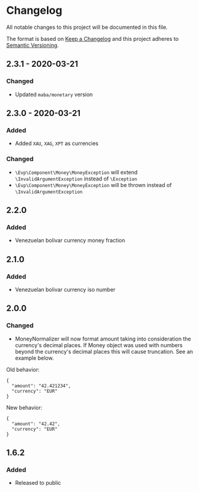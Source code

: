 # Changelog
All notable changes to this project will be documented in this file.

The format is based on [Keep a Changelog](http://keepachangelog.com/en/1.0.0/)
and this project adheres to [Semantic Versioning](http://semver.org/spec/v2.0.0.html).

## 2.3.1 - 2020-03-21
### Changed
- Updated `maba/monetary` version

## 2.3.0 - 2020-03-21
### Added
- Added `XAU`, `XAG`, `XPT` as currencies

### Changed
- `\Evp\Component\Money\MoneyException` will extend `\InvalidArgumentException` instead of `\Exception`
- `\Evp\Component\Money\MoneyException` will be thrown instead of `\InvalidArgumentException`

## 2.2.0
### Added
- Venezuelan bolivar currency money fraction

## 2.1.0
### Added
- Venezuelan bolivar currency iso number

## 2.0.0
### Changed
- MoneyNormalizer will now format amount taking into consideration the currency's decimal places.
If Money object was used with numbers beyond the currency's decimal places this will cause truncation. 
See an example below. 

Old behavior:
````
{
  "amount": "42.421234",
  "currency": "EUR"
}
````

New behavior:
````
{
  "amount": "42.42",
  "currency": "EUR"
}
````


## 1.6.2
### Added
- Released to public

